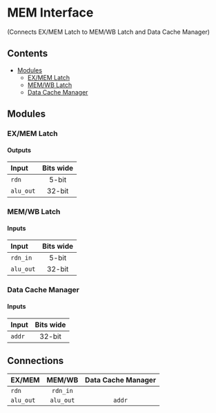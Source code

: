 # MEM Interface #
(Connects EX/MEM Latch to MEM/WB Latch and Data Cache Manager)

## Contents
* [Modules](#modules)
  * [EX/MEM Latch](#ex/mem_latch)
  * [MEM/WB Latch](#mem/wb_latch)
  * [Data Cache Manager](#data_cache_manager)

## Modules

### EX/MEM Latch

#### Outputs
|Input|Bits wide|
|:---|:---:|
|```rdn```|5-bit|
|```alu_out```|32-bit|

### MEM/WB Latch

#### Inputs
|Input|Bits wide|
|:---|:---:|
|```rdn_in```|5-bit|
|```alu_out```|32-bit|

### Data Cache Manager

#### Inputs
|Input|Bits wide|
|:---|:---:|
|```addr```|32-bit|


## Connections

|EX/MEM|MEM/WB|Data Cache Manager|
|:---|:---:|:---:|
|```rdn```|```rdn_in```|
|```alu_out```|```alu_out```|```addr```|
